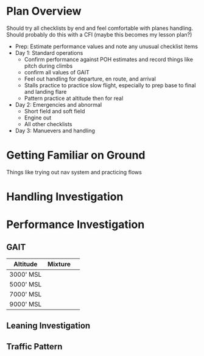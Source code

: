# Plan Overview
Should try all checklists by end and feel comfortable with planes handling. Should probably do this with a CFI (maybe this becomes my lesson plan?)

* Prep: Estimate performance values and note any unusual checklist items 
* Day 1: Standard operations
	* Confirm performance against POH estimates and record things like pitch during climbs
	* confirm all values of GAIT
	* Feel out handling for departure, en route, and arrival 
	* Stalls practice to practice slow flight, especially to prep base to final and landing flare 
	* Pattern practice at altitude then for real 
* Day 2: Emergencies and abnormal
	* Short field and soft field 
	* Engine out
	* All other checklists
* Day 3: Manuevers and handling


# Getting Familiar on Ground
Things like trying out nav system and practicing flows 

# Handling Investigation


# Performance Investigation
## GAIT
| Altitude  | Mixture |     | 
| --------- | ------- | --- |
| 3000' MSL |         |     |
| 5000' MSL |         |     |
| 7000' MSL |         |     |
| 9000' MSL |         |     |

## Leaning Investigation

## Traffic Pattern